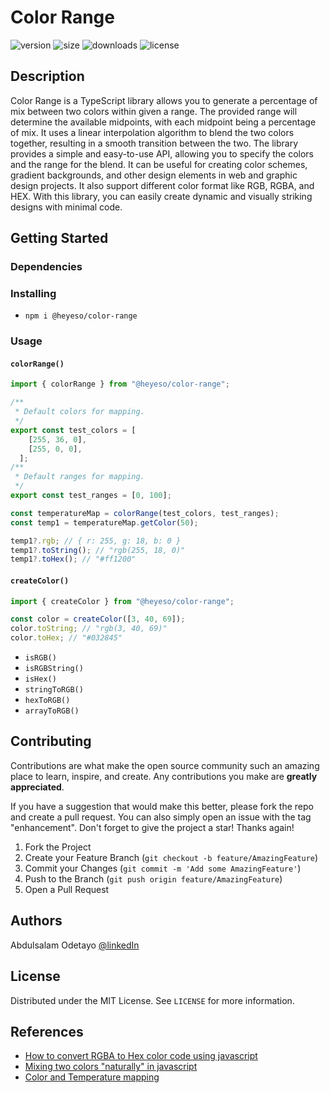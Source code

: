 # Color Range  

![version](https://img.shields.io/npm/v/@heyeso/color-range) ![size](https://img.shields.io/bundlephobia/minzip/@heyeso/color-range) ![downloads](https://img.shields.io/npm/dw/@heyeso/color-range) ![license](https://img.shields.io/badge/license-MIT-green)

## Description

Color Range is a TypeScript library allows you to generate a percentage of mix between two colors within given a range. The provided range will determine the available midpoints, with each midpoint being a percentage of mix. It uses a linear interpolation algorithm to blend the two colors together, resulting in a smooth transition between the two.
The library provides a simple and easy-to-use API, allowing you to specify the colors and the range for the blend. It can be useful for creating color schemes, gradient backgrounds, and other design elements in web and graphic design projects. It also support different color format like RGB, RGBA, and HEX. With this library, you can easily create dynamic and visually striking designs with minimal code.

## Getting Started

### Dependencies

### Installing

* `npm i @heyeso/color-range`

### Usage  

#### `colorRange()`

```js
import { colorRange } from "@heyeso/color-range";

/**
 * Default colors for mapping.
 */
export const test_colors = [
    [255, 36, 0],
    [255, 0, 0],
  ];
/**
 * Default ranges for mapping.
 */
export const test_ranges = [0, 100];

const temperatureMap = colorRange(test_colors, test_ranges);
const temp1 = temperatureMap.getColor(50);

temp1?.rgb; // { r: 255, g: 18, b: 0 }
temp1?.toString(); // "rgb(255, 18, 0)"
temp1?.toHex(); // "#ff1200"
```

#### `createColor()`

```js
import { createColor } from "@heyeso/color-range";

const color = createColor([3, 40, 69]);
color.toString; // "rgb(3, 40, 69)"
color.toHex; // "#032845"
```

* `isRGB()`  
* `isRGBString()`  
* `isHex()`  
* `stringToRGB()`  
* `hexToRGB()`  
* `arrayToRGB()`  

## Contributing

Contributions are what make the open source community such an amazing place to learn, inspire, and create. Any contributions you make are **greatly appreciated**.

If you have a suggestion that would make this better, please fork the repo and create a pull request. You can also simply open an issue with the tag "enhancement".
Don't forget to give the project a star! Thanks again!

1. Fork the Project
2. Create your Feature Branch (`git checkout -b feature/AmazingFeature`)
3. Commit your Changes (`git commit -m 'Add some AmazingFeature'`)
4. Push to the Branch (`git push origin feature/AmazingFeature`)
5. Open a Pull Request

## Authors

Abdulsalam Odetayo  [@linkedIn](https://www.linkedin.com/in/abdulsalam-odetayo-87ba72202/)

## License

Distributed under the MIT License. See `LICENSE` for more information.

## References

* [How to convert RGBA to Hex color code using javascript](https://stackoverflow.com/a/49974627/14004547)
* [Mixing two colors "naturally" in javascript](https://stackoverflow.com/a/32171077/14004547)
* [Color and Temperature mapping](https://pin.it/5bV3fjK)

